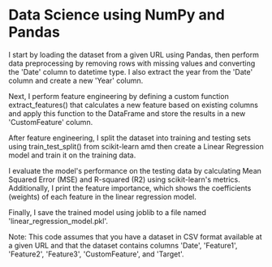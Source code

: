 # Data Science using NumPy and Pandas

I start by loading the dataset from a given URL using Pandas, then perform data preprocessing by removing rows with missing values and converting the 'Date' column to datetime type. I also extract the year from the 'Date' column and create a new 'Year' column.

Next, I perform feature engineering by defining a custom function extract_features() that calculates a new feature based on existing columns and apply this function to the DataFrame and store the results in a new 'CustomFeature' column.

After feature engineering, I split the dataset into training and testing sets using train_test_split() from scikit-learn amd then create a Linear Regression model and train it on the training data.

I evaluate the model's performance on the testing data by calculating Mean Squared Error (MSE) and R-squared (R2) using scikit-learn's metrics. Additionally, I print the feature importance, which shows the coefficients (weights) of each feature in the linear regression model.

Finally, I save the trained model using joblib to a file named 'linear_regression_model.pkl'.

Note: This code assumes that you have a dataset in CSV format available at a given URL and that the dataset contains columns 'Date', 'Feature1', 'Feature2', 'Feature3', 'CustomFeature', and 'Target'. 